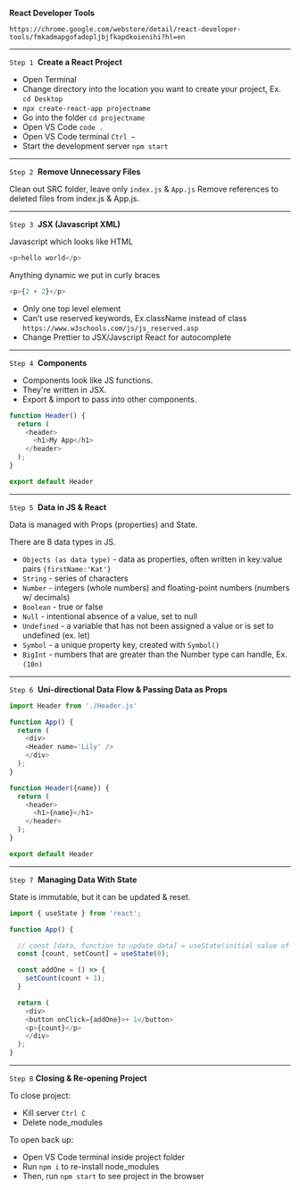 **React Developer Tools**

`https://chrome.google.com/webstore/detail/react-developer-tools/fmkadmapgofadopljbjfkapdkoienihi?hl=en`

<hr>

`Step 1` &nbsp;**Create a React Project**

- Open Terminal
- Change directory into the location you want to create your project, Ex. `cd Desktop`
- `npx create-react-app projectname`
- Go into the folder `cd projectname`
- Open VS Code `code .`
- Open VS Code terminal `Ctrl ~`
- Start the development server `npm start`

<hr>

`Step 2` &nbsp;**Remove Unnecessary Files**

Clean out SRC folder, leave only `index.js` & `App.js`
Remove references to deleted files from index.js & App.js.

<hr>

`Step 3` &nbsp;**JSX (Javascript XML)**

Javascript which looks like HTML

```Javascript
<p>hello world</p>
```

Anything dynamic we put in curly braces

```Javascript
<p>{2 + 2}</p>
```

- Only one top level element
- Can't use reserved keywords, Ex.className instead of class
  `https://www.w3schools.com/js/js_reserved.asp`
- Change Prettier to JSX/Javscript React for autocomplete

<hr>

`Step 4` &nbsp;**Components**

- Components look like JS functions.
- They're written in JSX.
- Export & import to pass into other components.

```Javascript
function Header() {
  return (
    <header>
      <h1>My App</h1>
    </header>
  );
}

export default Header
```

<hr>

`Step 5` &nbsp;**Data in JS & React**

Data is managed with Props (properties) and State.

There are 8 data types in JS.

- `Objects (as data type)` - data as properties, often written in key:value pairs `{firstName:'Kat'}`
- `String` - series of characters
- `Number` - integers (whole numbers) and floating-point numbers (numbers w/ decimals)
- `Boolean` - true or false
- `Null` - intentional absence of a value, set to null
- `Undefined` - a variable that has not been assigned a value or is set to undefined (ex. let)
- `Symbol` - a unique property key, created with `Symbol()`
- `BigInt` - numbers that are greater than the Number type can handle, Ex. `(10n)`

<hr>

`Step 6` &nbsp;**Uni-directional Data Flow & Passing Data as Props**

```Javascript
import Header from './Header.js'

function App() {
  return (
    <div>
    <Header name='Lily' />
    </div>
  );
}
```

```Javascript
function Header({name}) {
  return (
    <header>
      <h1>{name}</h1>
    </header>
  );
}

export default Header
```

<hr>

`Step 7` &nbsp;**Managing Data With State**

State is immutable, but it can be updated & reset.

```Javascript
import { useState } from 'react';

function App() {

  // const [data, function to update data] = useState(initial value of data)
  const [count, setCount] = useState(0);

  const addOne = () => {
    setCount(count + 1);
  }

  return (
    <div>
    <button onClick={addOne}>+ 1</button>
    <p>{count}</p>
    </div>
  );
}
```

<hr>

`Step 8` **Closing & Re-opening Project**

To close project: 
- Kill server `Ctrl C`
- Delete node_modules

To open back up: 
- Open VS Code terminal inside project folder
- Run `npm i` to re-install node_modules
- Then, run `npm start` to see project in the browser

